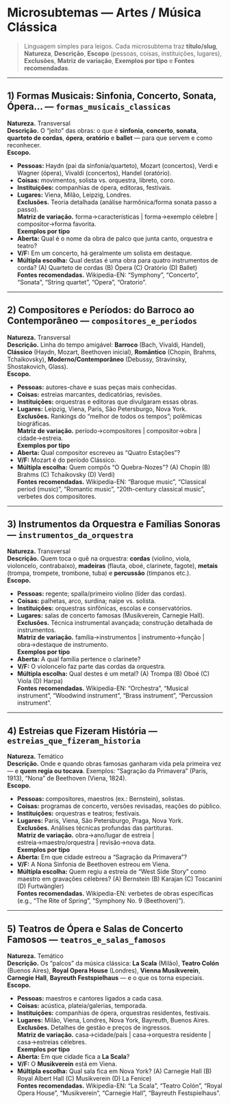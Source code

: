 # Microsubtemas — Artes / Música Clássica

> Linguagem simples para leigos. Cada microsubtema traz **título/slug**, **Natureza**, **Descrição**, **Escopo** (pessoas, coisas, instituições, lugares), **Exclusões**, **Matriz de variação**, **Exemplos por tipo** e **Fontes recomendadas**.

---

## 1) Formas Musicais: Sinfonia, Concerto, Sonata, Ópera… — `formas_musicais_classicas`
**Natureza.** Transversal  
**Descrição.** O “jeito” das obras: o que é **sinfonia**, **concerto**, **sonata**, **quarteto de cordas**, **ópera**, **oratório** e **ballet** — para que servem e como reconhecer.  
**Escopo.**  
- **Pessoas:** Haydn (pai da sinfonia/quarteto), Mozart (concertos), Verdi e Wagner (ópera), Vivaldi (concertos), Handel (oratório).  
- **Coisas:** movimentos, solista vs. orquestra, libreto, coro.  
- **Instituições:** companhias de ópera, editoras, festivais.  
- **Lugares:** Viena, Milão, Leipzig, Londres.  
**Exclusões.** Teoria detalhada (análise harmônica/forma sonata passo a passo).  
**Matriz de variação.** forma→características | forma→exemplo célebre | compositor→forma favorita.  
**Exemplos por tipo**  
- **Aberta:** Qual é o nome da obra de palco que junta canto, orquestra e teatro?  
- **V/F:** Em um concerto, há geralmente um solista em destaque.  
- **Múltipla escolha:** Qual destas é uma obra para quatro instrumentos de corda? (A) Quarteto de cordas (B) Ópera (C) Oratório (D) Ballet)  
**Fontes recomendadas.** Wikipedia-EN: “Symphony”, “Concerto”, “Sonata”, “String quartet”, “Opera”, “Oratorio”.

---

## 2) Compositores e Períodos: do Barroco ao Contemporâneo — `compositores_e_periodos`
**Natureza.** Transversal  
**Descrição.** Linha do tempo amigável: **Barroco** (Bach, Vivaldi, Handel), **Clássico** (Haydn, Mozart, Beethoven inicial), **Romântico** (Chopin, Brahms, Tchaikovsky), **Moderno/Contemporâneo** (Debussy, Stravinsky, Shostakovich, Glass).  
**Escopo.**  
- **Pessoas:** autores-chave e suas peças mais conhecidas.  
- **Coisas:** estreias marcantes, dedicatórias, revisões.  
- **Instituições:** orquestras e editoras que divulgaram essas obras.  
- **Lugares:** Leipzig, Viena, Paris, São Petersburgo, Nova York.  
**Exclusões.** Rankings do “melhor de todos os tempos”; polêmicas biográficas.  
**Matriz de variação.** período→compositores | compositor→obra | cidade→estreia.  
**Exemplos por tipo**  
- **Aberta:** Qual compositor escreveu as “Quatro Estações”?  
- **V/F:** Mozart é do período Clássico.  
- **Múltipla escolha:** Quem compôs “O Quebra-Nozes”? (A) Chopin (B) Brahms (C) Tchaikovsky (D) Verdi)  
**Fontes recomendadas.** Wikipedia-EN: “Baroque music”, “Classical period (music)”, “Romantic music”, “20th-century classical music”, verbetes dos compositores.

---

## 3) Instrumentos da Orquestra e Famílias Sonoras — `instrumentos_da_orquestra`
**Natureza.** Transversal  
**Descrição.** Quem toca o quê na orquestra: **cordas** (violino, viola, violoncelo, contrabaixo), **madeiras** (flauta, oboé, clarinete, fagote), **metais** (trompa, trompete, trombone, tuba) e **percussão** (tímpanos etc.).  
**Escopo.**  
- **Pessoas:** regente; spalla/primeiro violino (líder das cordas).  
- **Coisas:** palhetas, arco, surdina; naipe vs. solista.  
- **Instituições:** orquestras sinfônicas, escolas e conservatórios.  
- **Lugares:** salas de concerto famosas (Musikverein, Carnegie Hall).  
**Exclusões.** Técnica instrumental avançada; construção detalhada de instrumentos.  
**Matriz de variação.** família→instrumentos | instrumento→função | obra→destaque de instrumento.  
**Exemplos por tipo**  
- **Aberta:** A qual família pertence o clarinete?  
- **V/F:** O violoncelo faz parte das cordas da orquestra.  
- **Múltipla escolha:** Qual destes é um metal? (A) Trompa (B) Oboé (C) Viola (D) Harpa)  
**Fontes recomendadas.** Wikipedia-EN: “Orchestra”, “Musical instrument”, “Woodwind instrument”, “Brass instrument”, “Percussion instrument”.

---

## 4) Estreias que Fizeram História — `estreias_que_fizeram_historia`
**Natureza.** Temático  
**Descrição.** Onde e quando obras famosas ganharam vida pela primeira vez — e **quem regia ou tocava**. Exemplos: “Sagração da Primavera” (Paris, 1913), “Nona” de Beethoven (Viena, 1824).  
**Escopo.**  
- **Pessoas:** compositores, maestros (ex.: Bernstein), solistas.  
- **Coisas:** programas de concerto, versões revisadas, reações do público.  
- **Instituições:** orquestras e teatros; festivais.  
- **Lugares:** Paris, Viena, São Petersburgo, Praga, Nova York.  
**Exclusões.** Análises técnicas profundas das partituras.  
**Matriz de variação.** obra→ano/lugar de estreia | estreia→maestro/orquestra | revisão→nova data.  
**Exemplos por tipo**  
- **Aberta:** Em que cidade estreou a “Sagração da Primavera”?  
- **V/F:** A Nona Sinfonia de Beethoven estreou em Viena.  
- **Múltipla escolha:** Quem regiu a estreia de “West Side Story” como maestro em gravações célebres? (A) Bernstein (B) Karajan (C) Toscanini (D) Furtwängler)  
**Fontes recomendadas.** Wikipedia-EN: verbetes de obras específicas (e.g., “The Rite of Spring”, “Symphony No. 9 (Beethoven)”).

---

## 5) Teatros de Ópera e Salas de Concerto Famosos — `teatros_e_salas_famosos`
**Natureza.** Temático  
**Descrição.** Os “palcos” da música clássica: **La Scala** (Milão), **Teatro Colón** (Buenos Aires), **Royal Opera House** (Londres), **Vienna Musikverein**, **Carnegie Hall**, **Bayreuth Festspielhaus** — e o que os torna especiais.  
**Escopo.**  
- **Pessoas:** maestros e cantores ligados a cada casa.  
- **Coisas:** acústica, plateia/galerias, temporada.  
- **Instituições:** companhias de ópera, orquestras residentes, festivais.  
- **Lugares:** Milão, Viena, Londres, Nova York, Bayreuth, Buenos Aires.  
**Exclusões.** Detalhes de gestão e preços de ingressos.  
**Matriz de variação.** casa→cidade/país | casa→orquestra residente | casa→estreias célebres.  
**Exemplos por tipo**  
- **Aberta:** Em que cidade fica a **La Scala**?  
- **V/F:** O **Musikverein** está em Viena.  
- **Múltipla escolha:** Qual sala fica em Nova York? (A) Carnegie Hall (B) Royal Albert Hall (C) Musikverein (D) La Fenice)  
**Fontes recomendadas.** Wikipedia-EN: “La Scala”, “Teatro Colón”, “Royal Opera House”, “Musikverein”, “Carnegie Hall”, “Bayreuth Festspielhaus”.
